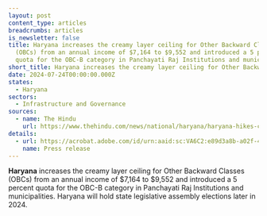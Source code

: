 ```yaml
---
layout: post
content_type: articles
breadcrumbs: articles
is_newsletter: false
title: Haryana increases the creamy layer ceiling for Other Backward Classes
  (OBCs) from an annual income of $7,164 to $9,552 and introduced a 5 percent
  quota for the OBC-B category in Panchayati Raj Institutions and municipalities
short_title: Haryana increases the creamy layer ceiling for Other Backward Classes (OBCs)
date: 2024-07-24T00:00:00.000Z
states:
  - Haryana
sectors:
  - Infrastructure and Governance
sources:
  - name: The Hindu
    url: https://www.thehindu.com/news/national/haryana/haryana-hikes-creamy-layer-ceiling-adds-new-obc-quota-ahead-of-polls/article68410811.ece
details:
  - url: https://acrobat.adobe.com/id/urn:aaid:sc:VA6C2:e89d3a8b-a02f-4404-9124-688474ecf649
    name: Press release
---
```

**Haryana** increases the creamy layer ceiling for Other Backward Classes (OBCs) from an annual income of $7,164 to $9,552 and introduced a 5 percent quota for the OBC-B category in Panchayati Raj Institutions and municipalities. Haryana will hold state legislative assembly elections later in 2024.
